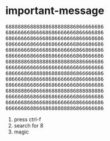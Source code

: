 # important-message
<pre>
68888886888888688888886866666686
68666666866668686666666866666886
68666666866668686666666866668686
68666666866668686666666866686686
68666666866668686666666866866686
68666666866668686666666868666686
68888886888888688888886886666686
66666666666666666666666666666666
68666686688888688888886866666686
68666686686668686666666866666686
68666686686668686666666866666686
68888886686668688888886888888886
66666686686668686666666866666686
66666686686668686666666866666686
66666686886668688888886866666686
</pre>
1. press ctrl-f
2. search for 8
3. magic
